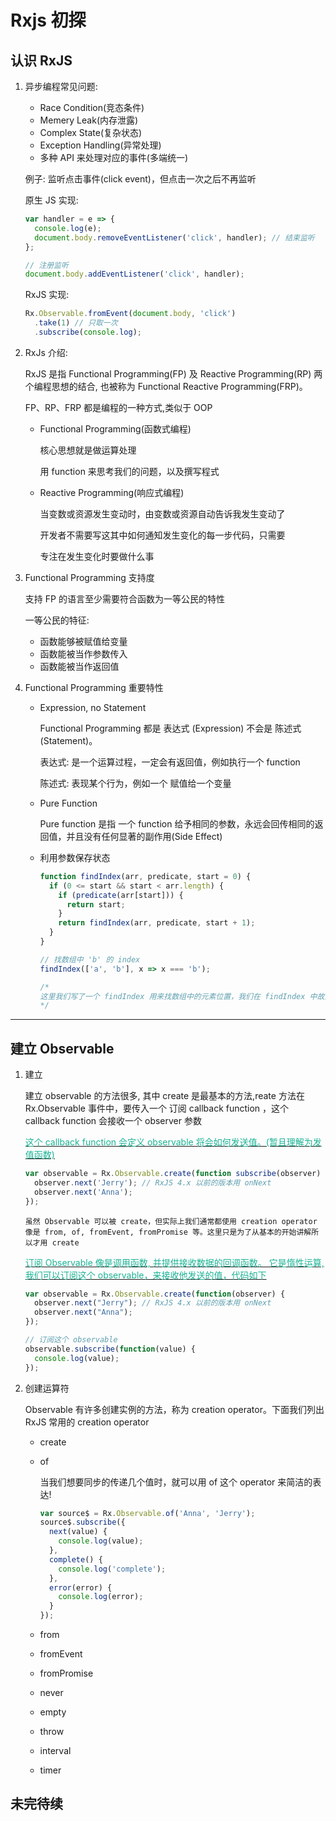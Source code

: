 # Rxjs 初探

## 认识 RxJS

1.  异步编程常见问题:

    - Race Condition(竞态条件)
    - Memery Leak(内存泄露)
    - Complex State(复杂状态)
    - Exception Handling(异常处理)
    - 多种 API 来处理对应的事件(多端统一)

    例子: 监听点击事件(click event)，但点击一次之后不再监听

    原生 JS 实现:

    ```js
    var handler = e => {
      console.log(e);
      document.body.removeEventListener('click', handler); // 结束监听
    };

    // 注册监听
    document.body.addEventListener('click', handler);
    ```

    RxJS 实现:

    ```js
    Rx.Observable.fromEvent(document.body, 'click')
      .take(1) // 只取一次
      .subscribe(console.log);
    ```

2.  RxJs 介绍:

    RxJS 是指 Functional Programming(FP) 及 Reactive Programming(RP) 两个编程思想的结合, 也被称为 Functional Reactive Programming(FRP)。

    FP、RP、FRP 都是编程的一种方式,类似于 OOP

    - Functional Programming(函数式编程)

      核心思想就是做运算处理

      用 function 来思考我们的问题，以及撰写程式

    - Reactive Programming(响应式编程)

      当变数或资源发生变动时，由变数或资源自动告诉我发生变动了

      开发者不需要写这其中如何通知发生变化的每一步代码，只需要

      专注在发生变化时要做什么事

3.  Functional Programming 支持度

    支持 FP 的语言至少需要符合函数为一等公民的特性

    一等公民的特征:

    - 函数能够被赋值给变量
    - 函数能被当作参数传入
    - 函数能被当作返回值

4.  Functional Programming 重要特性

    - Expression, no Statement

      Functional Programming 都是 表达式 (Expression) 不会是 陈述式(Statement)。

      表达式: 是一个运算过程，一定会有返回值，例如执行一个 function

      陈述式: 表现某个行为，例如一个 赋值给一个变量

    - Pure Function

      Pure function 是指 一个 function 给予相同的参数，永远会回传相同的返回值，并且没有任何显著的副作用(Side Effect)

    - 利用参数保存状态

      ```js
      function findIndex(arr, predicate, start = 0) {
        if (0 <= start && start < arr.length) {
          if (predicate(arr[start])) {
            return start;
          }
          return findIndex(arr, predicate, start + 1);
        }
      }

      // 找数组中 'b' 的 index
      findIndex(['a', 'b'], x => x === 'b');

      /*
      这里我们写了一个 findIndex 用来找数组中的元素位置，我们在 findIndex 中故意多塞了一个参数用来保存当前找到第几个 index 的状态，这就是利用参数保存状态！
      */
      ```

---

## 建立 Observable

1.  建立

    建立 observable 的方法很多, 其中 create 是最基本的方法,reate 方法在 Rx.Observable 事件中，要传入一个 订阅 callback function ，这个 callback function 会接收一个 observer 参数

    <u>
      <font color=#1ab394>
        这个 callback function 会定义 observable 将会如何发送值。(暂且理解为发值函数)
      </font>
    </u>

    ```js
    var observable = Rx.Observable.create(function subscribe(observer) {
      observer.next('Jerry'); // RxJS 4.x 以前的版本用 onNext
      observer.next('Anna');
    });
    ```

        虽然 Observable 可以被 create，但实际上我们通常都使用 creation operator 像是 from, of, fromEvent, fromPromise 等。这里只是为了从基本的开始讲解所以才用 create


    <u>
      <font color=#1ab394>
          订阅 Observable 像是调用函数, 并提供接收数据的回调函数。
          它是惰性运算,
          我们可以订阅这个 observable，来接收他发送的值，代码如下
      </font>
    </u>

    ```js
    var observable = Rx.Observable.create(function(observer) {
      observer.next("Jerry"); // RxJS 4.x 以前的版本用 onNext
      observer.next("Anna");
    });

    // 订阅这个 observable
    observable.subscribe(function(value) {
      console.log(value);
    });
    ```

2. 创建运算符

   Observable 有许多创建实例的方法，称为 creation operator。下面我们列出 RxJS 常用的 creation operator

   - create
   - of

     当我们想要同步的传递几个值时，就可以用 of 这个 operator 来简洁的表达!

     ```js
     var source$ = Rx.Observable.of('Anna', 'Jerry');
     source$.subscribe({
       next(value) {
         console.log(value);
       },
       complete() {
         console.log('complete');
       },
       error(error) {
         console.log(error);
       }
     });
     ```

   - from
   - fromEvent
   - fromPromise
   - never
   - empty
   - throw
   - interval
   - timer

## 未完待续
